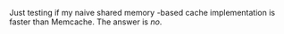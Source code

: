 Just testing if my naive shared memory -based cache implementation is faster
than Memcache. The answer is <em>no</em>.